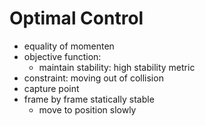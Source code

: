 # Optimal Control
- equality of momenten
- objective function: 
    - maintain stability: high stability metric
- constraint: moving out of collision
- capture point
- frame by frame statically stable
    - move to position slowly
